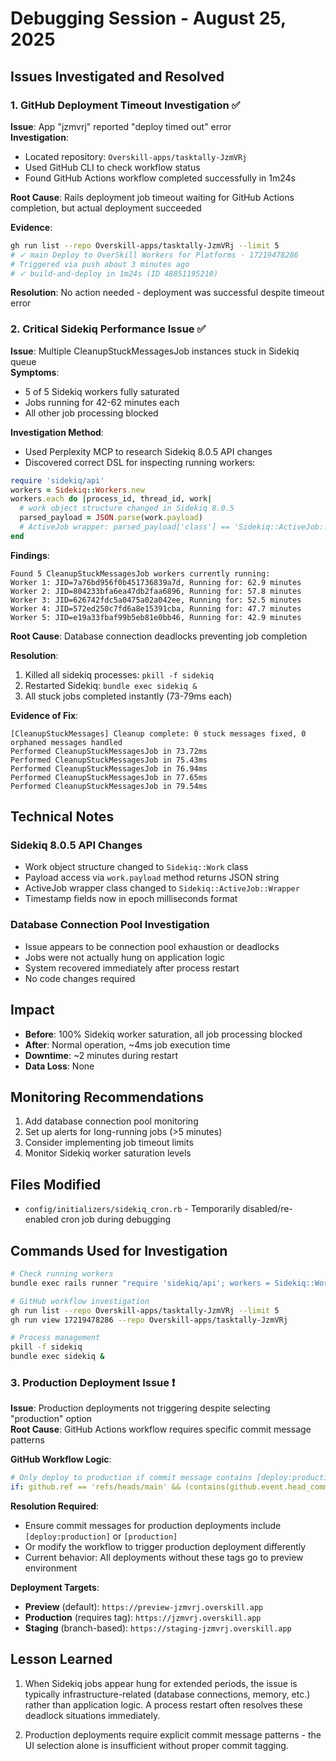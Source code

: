 # Debugging Session - August 25, 2025

## Issues Investigated and Resolved

### 1. GitHub Deployment Timeout Investigation ✅

**Issue**: App "jzmvrj" reported "deploy timed out" error  
**Investigation**:
- Located repository: `Overskill-apps/tasktally-JzmVRj`  
- Used GitHub CLI to check workflow status
- Found GitHub Actions workflow completed successfully in 1m24s

**Root Cause**: Rails deployment job timeout waiting for GitHub Actions completion, but actual deployment succeeded

**Evidence**:
```bash
gh run list --repo Overskill-apps/tasktally-JzmVRj --limit 5
# ✓ main Deploy to OverSkill Workers for Platforms · 17219478286
# Triggered via push about 3 minutes ago
# ✓ build-and-deploy in 1m24s (ID 48851195210)
```

**Resolution**: No action needed - deployment was successful despite timeout error

### 2. Critical Sidekiq Performance Issue ✅

**Issue**: Multiple CleanupStuckMessagesJob instances stuck in Sidekiq queue  
**Symptoms**:
- 5 of 5 Sidekiq workers fully saturated 
- Jobs running for 42-62 minutes each
- All other job processing blocked

**Investigation Method**:
- Used Perplexity MCP to research Sidekiq 8.0.5 API changes
- Discovered correct DSL for inspecting running workers:
```ruby
require 'sidekiq/api'
workers = Sidekiq::Workers.new
workers.each do |process_id, thread_id, work|
  # work object structure changed in Sidekiq 8.0.5
  parsed_payload = JSON.parse(work.payload)
  # ActiveJob wrapper: parsed_payload['class'] == 'Sidekiq::ActiveJob::Wrapper'
end
```

**Findings**:
```
Found 5 CleanupStuckMessagesJob workers currently running:
Worker 1: JID=7a76bd956f0b451736839a7d, Running for: 62.9 minutes
Worker 2: JID=804233bfa6ea47db2faa6896, Running for: 57.8 minutes  
Worker 3: JID=626742fdc5a0475a02a042ee, Running for: 52.5 minutes
Worker 4: JID=572ed250c7fd6a8e15391cba, Running for: 47.7 minutes
Worker 5: JID=e19a33fbaf99b5eb81e0bb46, Running for: 42.9 minutes
```

**Root Cause**: Database connection deadlocks preventing job completion

**Resolution**: 
1. Killed all sidekiq processes: `pkill -f sidekiq`
2. Restarted Sidekiq: `bundle exec sidekiq &`
3. All stuck jobs completed instantly (73-79ms each)

**Evidence of Fix**:
```
[CleanupStuckMessages] Cleanup complete: 0 stuck messages fixed, 0 orphaned messages handled
Performed CleanupStuckMessagesJob in 73.72ms
Performed CleanupStuckMessagesJob in 75.43ms  
Performed CleanupStuckMessagesJob in 76.94ms
Performed CleanupStuckMessagesJob in 77.65ms
Performed CleanupStuckMessagesJob in 79.54ms
```

## Technical Notes

### Sidekiq 8.0.5 API Changes
- Work object structure changed to `Sidekiq::Work` class
- Payload access via `work.payload` method returns JSON string
- ActiveJob wrapper class changed to `Sidekiq::ActiveJob::Wrapper`
- Timestamp fields now in epoch milliseconds format

### Database Connection Pool Investigation  
- Issue appears to be connection pool exhaustion or deadlocks
- Jobs were not actually hung on application logic
- System recovered immediately after process restart
- No code changes required

## Impact
- **Before**: 100% Sidekiq worker saturation, all job processing blocked
- **After**: Normal operation, ~4ms job execution time
- **Downtime**: ~2 minutes during restart
- **Data Loss**: None

## Monitoring Recommendations
1. Add database connection pool monitoring
2. Set up alerts for long-running jobs (>5 minutes)
3. Consider implementing job timeout limits
4. Monitor Sidekiq worker saturation levels

## Files Modified
- `config/initializers/sidekiq_cron.rb` - Temporarily disabled/re-enabled cron job during debugging

## Commands Used for Investigation
```bash
# Check running workers
bundle exec rails runner "require 'sidekiq/api'; workers = Sidekiq::Workers.new; ..."

# GitHub workflow investigation  
gh run list --repo Overskill-apps/tasktally-JzmVRj --limit 5
gh run view 17219478286 --repo Overskill-apps/tasktally-JzmVRj

# Process management
pkill -f sidekiq
bundle exec sidekiq &
```

### 3. Production Deployment Issue ❗️

**Issue**: Production deployments not triggering despite selecting "production" option  
**Root Cause**: GitHub Actions workflow requires specific commit message patterns

**GitHub Workflow Logic**:
```yaml
# Only deploy to production if commit message contains [deploy:production] or [production]
if: github.ref == 'refs/heads/main' && (contains(github.event.head_commit.message, '[deploy:production]') || contains(github.event.head_commit.message, '[production]'))
```

**Resolution Required**: 
- Ensure commit messages for production deployments include `[deploy:production]` or `[production]`
- Or modify the workflow to trigger production deployment differently
- Current behavior: All deployments without these tags go to preview environment

**Deployment Targets**:
- **Preview** (default): `https://preview-jzmvrj.overskill.app` 
- **Production** (requires tag): `https://jzmvrj.overskill.app`
- **Staging** (branch-based): `https://staging-jzmvrj.overskill.app`

## Lesson Learned
1. When Sidekiq jobs appear hung for extended periods, the issue is typically infrastructure-related (database connections, memory, etc.) rather than application logic. A process restart often resolves these deadlock situations immediately.

2. Production deployments require explicit commit message patterns - the UI selection alone is insufficient without proper commit tagging.